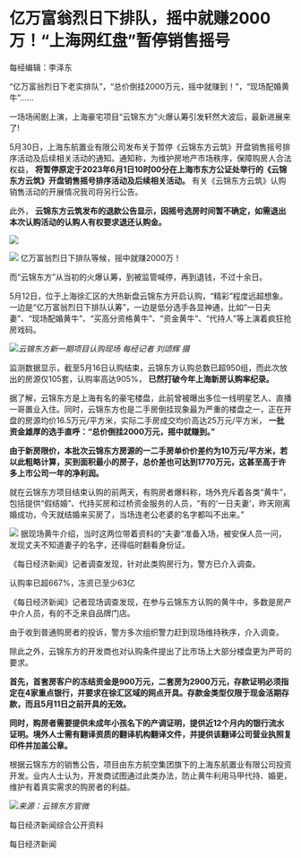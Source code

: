 # 亿万富翁烈日下排队，摇中就赚2000万！“上海网红盘”暂停销售摇号

每经编辑：李泽东

“亿万富翁烈日下老实排队”，“总价倒挂2000万元，摇中就赚到！”，“现场配婚黄牛”……

一场场闹剧上演，上海豪宅项目“云锦东方”火爆认筹引发轩然大波后，最新进展来了!

5月30日，上海东航置业有限公司发布关于暂停《云锦东方云筑》开盘销售摇号排序活动及后续相关活动的通知。通知称，为维护房地产市场秩序，保障购房人合法权益，
**将暂停原定于2023年6月1日10时00分在上海市东方公证处举行的《云锦东方云筑》开盘销售摇号排序活动及后续相关活动。**
有关《云锦东方云筑》认购销售活动的开展情况我司将另行公告。

此外， **云锦东方云筑发布的退款公告显示，因摇号选房时间暂不确定，如需退出本次认购活动的认购人有权要求退还认购金。**

![](https://inews.gtimg.com/om_bt/OtuppnD-3DFht7vm6WqPfrTDYLcPEGldSaaidkEo-V7lcAA/1000)

![](https://inews.gtimg.com/om_bt/OzDp4496wLYaB4qEuC-h2_Fi4WQdbsYiFMuGybKKig1m0AA/1000)
亿万富翁烈日下排队等候，摇中就赚2000万！

而“云锦东方”从当初的火爆认筹，到被监管喊停，再到退钱，不过十余日。

5月12日，位于上海徐汇区的大热新盘云锦东方开启认购，“精彩”程度远超想象。一边是“亿万富翁烈日下排队认筹”，一边是低分选手各显神通，比如“一日夫妻”、“现场配婚黄牛”、“买高分资格黄牛”、“资金黄牛”、“代持人”等上演着疯狂抢房戏码。

![](https://inews.gtimg.com/om_bt/O44OkZ-ru8Hob-gFVgZgq4N-YE7Si-ecl4JyOYbH4oy8kAA/1000)_云锦东方新一期项目认购现场 每经记者 刘颂辉 摄_

监测数据显示，截至5月16日认购结束，云锦东方认购总数已超950组，而此次放出的房源仅105套，认购率高达905%，
**已然打破今年上海新房认购率纪录。**

据了解，云锦东方是上海有名的豪宅楼盘，此前曾被曝出多位一线明星艺人、直播一哥置业入住。同时，云锦东方也是二手房倒挂现象最为严重的楼盘之一，正在开盘的房源均价16.5万元/平方米，实际二手房成交均价高达25万元/平方米，
**一批资金雄厚的选手直呼：“总价倒挂2000万元，摇中就赚到。”**

**由于新房限价，本批次云锦东方房源的一二手房单价价差约为10万元/平方米，若以此粗略计算，买到面积最小的房子，总价差也可达到1770万元，这甚至高于许多上市公司一年的净利润。**

就在云锦东方项目结束认购的前两天，有购房者爆料称，场外充斥着各类“黄牛”，包括提供“假结婚”、代持买房和过桥资金服务的人员，“有的‘一日夫妻’，昨天刚离婚成功，今天就结婚来买房了，当场连老公老婆的名字都叫不出来。”

![](https://inews.gtimg.com/om_bt/OzhvnnR48tt7EfUmYXEamhhyas3VLWqQ1U2ks3cBnrWjUAA/1000)
据现场黄牛介绍，当时这两位带着资料的“夫妻”准备入场，被安保人员一问，发现丈夫不知道妻子的名字，还得临时翻看身份证。

《每日经济新闻》记者调查发现，针对此类购房行为，警方已介入调查。

认购率已超667%，冻资已至少63亿

《每日经济新闻》记者现场调查发现，在参与云锦东方认购的黄牛中，多数是房产中介人员，有的不乏来自品牌门店。

由于收到普通购房者的投诉，警方多次组织警力赶到现场维持秩序，介入调查。

除此之外，云锦东方的开发商也对认购条件提出了比市场上大部分楼盘更为严苛的要求。

**首先，首套房客户的冻结资金是900万元，二套房为2900万元，存款证明必须指定在4家重点银行，并要求在徐汇区域的网点开具。存款金类型仅限于现金活期存款，而且5月11日之前开具的无效。**

**同时，购房者需要提供未成年小孩名下的产调证明，提供近12个月内的银行流水证明。境外人士需有翻译资质的翻译机构翻译文件，并提供该翻译公司营业执照复印件并加盖公章。**

根据云锦东方的销售公告，项目由东方航空集团旗下的上海东航置业有限公司投资开发。业内人士认为，开发商试图通过此类办法，防止黄牛利用马甲代持、婚更，维护有着真实需求的购房者的利益。

![](https://inews.gtimg.com/om_bt/ObiK9AIPGTYsCmNHyplNby3n5SjK5tCQQI4pJHbqRaEXoAA/1000)_来源：云锦东方官微_

每日经济新闻综合公开资料

每日经济新闻

